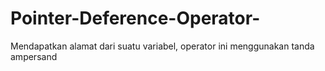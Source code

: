# Pointer-Deference-Operator-
Mendapatkan alamat dari suatu variabel, operator ini menggunakan tanda ampersand
